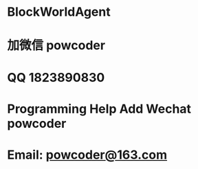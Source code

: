 # BlockWorldAgent
# 加微信 powcoder

# QQ 1823890830

# Programming Help Add Wechat powcoder

# Email: powcoder@163.com

